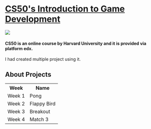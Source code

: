 <h1><a href="https://learning.edx.org/course/course-v1:HarvardX+CS50G+Games/home">CS50's Introduction to Game Development</a></h1>
<img src="https://courses.edx.org/asset-v1:HarvardX+CS50G+Games+type@thumbnail+block@course_image-375x200.jpg">
<h4>
CS50 is an online course by Harvard University and it is provided via platform edx. <br>
</h4>
I had created multiple project using it.

## About Projects
<table>
  <tr>
    <th> Week</th> <th> Name </th>
  </tr>
  <tr>
    <td> Week 1 </td> <td> Pong </td>
  </tr>
  <tr>
    <td> Week 2 </td> <td> Flappy Bird </td>
  </tr>
  <tr>
    <td> Week 3 </td> <td> Breakout </td>
  </tr>
  <tr>
    <td> Week 4 </td> <td> Match 3 </td> 
  </tr>
</table>
